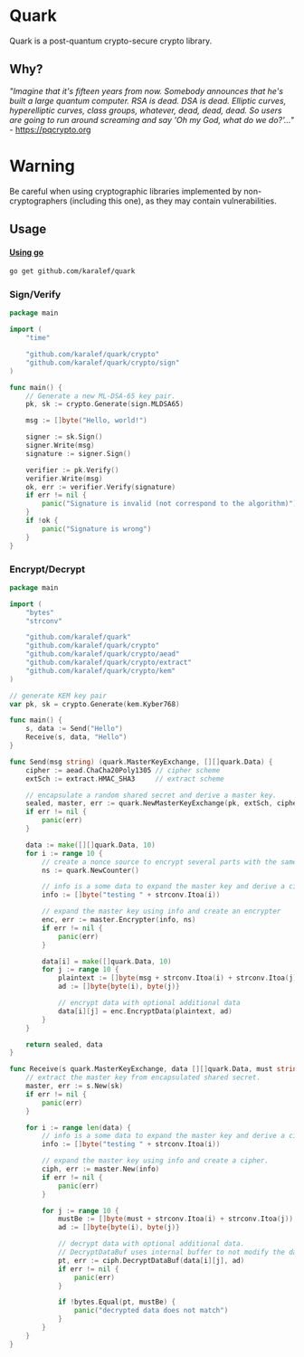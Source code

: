 # Quark

Quark is a post-quantum crypto-secure crypto library.

## Why?

*"Imagine that it's fifteen years from now. Somebody announces that he's built a large quantum computer. RSA is dead. DSA is dead. Elliptic curves, hyperelliptic curves, class groups, whatever, dead, dead, dead. So users are going to run around screaming and say 'Oh my God, what do we do?'..."* - https://pqcrypto.org

# Warning

Be careful when using cryptographic libraries implemented by non-cryptographers (including this one), as they may contain vulnerabilities.

## Usage

#### [Using go](https://pkg.go.dev/cmd/go#hdr-Compile_and_install_packages_and_dependencies)
```sh
go get github.com/karalef/quark
```

### Sign/Verify
```go
package main

import (
    "time"

    "github.com/karalef/quark/crypto"
    "github.com/karalef/quark/crypto/sign"
)

func main() {
    // Generate a new ML-DSA-65 key pair.
    pk, sk := crypto.Generate(sign.MLDSA65)

    msg := []byte("Hello, world!")

    signer := sk.Sign()
    signer.Write(msg)
    signature := signer.Sign()

    verifier := pk.Verify()
    verifier.Write(msg)
    ok, err := verifier.Verify(signature)
    if err != nil {
        panic("Signature is invalid (not correspond to the algorithm)")
    }
    if !ok {
        panic("Signature is wrong")
    }
}
```

### Encrypt/Decrypt
```go
package main

import (
	"bytes"
	"strconv"

	"github.com/karalef/quark"
	"github.com/karalef/quark/crypto"
	"github.com/karalef/quark/crypto/aead"
	"github.com/karalef/quark/crypto/extract"
	"github.com/karalef/quark/crypto/kem"
)

// generate KEM key pair
var pk, sk = crypto.Generate(kem.Kyber768)

func main() {
	s, data := Send("Hello")
	Receive(s, data, "Hello")
}

func Send(msg string) (quark.MasterKeyExchange, [][]quark.Data) {
	cipher := aead.ChaCha20Poly1305 // cipher scheme
	extSch := extract.HMAC_SHA3     // extract scheme

	// encapsulate a random shared secret and derive a master key.
	sealed, master, err := quark.NewMasterKeyExchange(pk, extSch, cipher, 16)
	if err != nil {
		panic(err)
	}

	data := make([][]quark.Data, 10)
	for i := range 10 {
		// create a nonce source to encrypt several parts with the same key.
		ns := quark.NewCounter()

		// info is a some data to expand the master key and derive a cipher key.
		info := []byte("testing " + strconv.Itoa(i))

		// expand the master key using info and create an encrypter
		enc, err := master.Encrypter(info, ns)
		if err != nil {
			panic(err)
		}

		data[i] = make([]quark.Data, 10)
		for j := range 10 {
			plaintext := []byte(msg + strconv.Itoa(i) + strconv.Itoa(j))
			ad := []byte{byte(i), byte(j)}

			// encrypt data with optional additional data
			data[i][j] = enc.EncryptData(plaintext, ad)
		}
	}

	return sealed, data
}

func Receive(s quark.MasterKeyExchange, data [][]quark.Data, must string) {
	// extract the master key from encapsulated shared secret.
	master, err := s.New(sk)
	if err != nil {
		panic(err)
	}

	for i := range len(data) {
		// info is a some data to expand the master key and derive a cipher key.
		info := []byte("testing " + strconv.Itoa(i))

		// expand the master key using info and create a cipher.
		ciph, err := master.New(info)
		if err != nil {
			panic(err)
		}

		for j := range 10 {
			mustBe := []byte(must + strconv.Itoa(i) + strconv.Itoa(j))
			ad := []byte{byte(i), byte(j)}

			// decrypt data with optional additional data.
			// DecryptDataBuf uses internal buffer to not modify the data.
			pt, err := ciph.DecryptDataBuf(data[i][j], ad)
			if err != nil {
				panic(err)
			}

			if !bytes.Equal(pt, mustBe) {
				panic("decrypted data does not match")
			}
		}
	}
}

```
